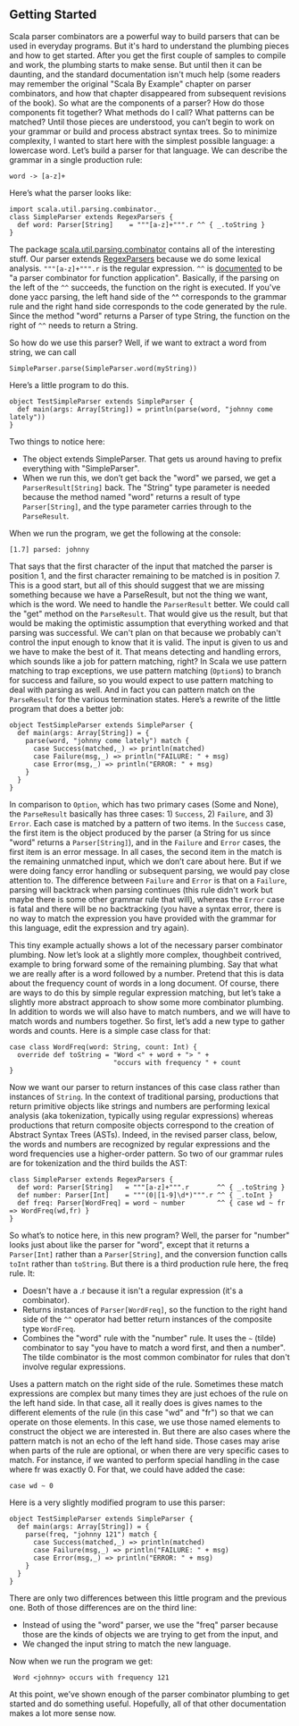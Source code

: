 ## Getting Started

Scala parser combinators are a powerful way to build parsers that can be used in everyday programs. But it's hard to understand the plumbing pieces and how to get started. After you get the first couple of samples to compile and work, the plumbing starts to make sense. But until then it can be daunting, and the standard documentation isn't much help (some readers may remember the original "Scala By Example" chapter on parser combinators, and how that chapter disappeared from subsequent revisions of the book). So what are the components of a parser? How do those components fit together? What methods do I call? What patterns can be matched? Until those pieces are understood, you can’t begin to work on your grammar or build and process abstract syntax trees. So to minimize complexity, I wanted to start here with the simplest possible language: a lowercase word. Let’s build a parser for that language. We can describe the grammar in a single production rule:

```
word -> [a-z]+
```

Here’s what the parser looks like: 


    import scala.util.parsing.combinator._
    class SimpleParser extends RegexParsers {
      def word: Parser[String]    = """[a-z]+""".r ^^ { _.toString }
    }


The package [scala.util.parsing.combinator](http://www.scala-lang.org/files/archive/api/current/scala-parser-combinators/scala/util/parsing/combinator) contains all of the interesting stuff. Our parser extends [RegexParsers](http://www.scala-lang.org/files/archive/api/current/scala-parser-combinators/scala/util/parsing/combinator/RegexParsers.html) because we do some lexical analysis. `"""[a-z]+""".r` is the regular expression. `^^` is [documented](http://www.scala-lang.org/files/archive/api/current/scala-parser-combinators/scala/util/parsing/combinator/Parsers$Parser.html#^^[U](f:T=>U):Parsers.this.Parser[U]) to be "a parser combinator for function application". Basically, if the parsing on the left of the `^^` succeeds, the function on the right is executed. If you've done yacc parsing, the left hand side of the ^^ corresponds to the grammar rule and the right hand side corresponds to the code generated by the rule. Since the method "word" returns a Parser of type String, the function on the right of `^^` needs to return a String.

So how do we use this parser? Well, if we want to extract a word from string, we can call


    SimpleParser.parse(SimpleParser.word(myString))

Here’s a little program to do this.

    object TestSimpleParser extends SimpleParser {
      def main(args: Array[String]) = println(parse(word, "johnny come lately"))
    }


Two things to notice here:
 
* The object extends SimpleParser. That gets us around having to prefix everything with "SimpleParser".
* When we run this, we don’t get back the "word" we parsed, we get a `ParserResult[String]` back. The "String" type parameter is needed because the method named "word" returns a result of type `Parser[String]`, and the type parameter carries through to the `ParseResult`.

When we run the program, we get the following at the console:


    [1.7] parsed: johnny 


That says that the first character of the input that matched the parser is position 1, and the first character remaining to be matched is in position 7. This is a good start, but all of this should suggest that we are missing something because we have a ParseResult, but not the thing we want, which is the word. We need to handle the `ParserResult` better. We could call the "get" method on the `ParseResult`. That would give us the result, but that would be making the optimistic assumption that everything worked and that parsing was successful. We can't plan on that because we probably can't control the input enough to know that it is valid. The input is given to us and we have to make the best of it. That means detecting and handling errors, which sounds like a job for pattern matching, right? In Scala we use pattern matching to trap exceptions, we use pattern matching (`Option`s) to branch for success and failure, so you would expect to use pattern matching to deal with parsing as well. And in fact you can pattern match on the `ParseResult` for the various termination states. Here’s a rewrite of the little program that does a better job:


    object TestSimpleParser extends SimpleParser {
      def main(args: Array[String]) = {    
        parse(word, "johnny come lately") match {
          case Success(matched,_) => println(matched)
          case Failure(msg,_) => println("FAILURE: " + msg)
          case Error(msg,_) => println("ERROR: " + msg)
        }
      }
    }


In comparison to `Option`, which has two primary cases (Some and None), the `ParseResult` basically has three cases: 1) `Success`, 2) `Failure`, and 3) `Error`. Each case is matched by a pattern of two items. In the `Success` case, the first item is the object produced by the parser (a String for us since "word" returns a `Parser[String]`), and in the `Failure` and `Error` cases, the first item is an error message. In all cases, the second item in the match is the remaining unmatched input, which we don’t care about here. But if we were doing fancy error handling or subsequent parsing, we would pay close attention to. The difference between `Failure` and `Error` is that on a `Failure`, parsing will backtrack when parsing continues (this rule didn't work but maybe there is some other grammar rule that will), whereas the `Error` case is fatal and there will be no backtracking (you have a syntax error, there is no way to match the expression you have provided with the grammar for this language, edit the expression and try again).

This tiny example actually shows a lot of the necessary parser combinator plumbing. Now let’s look at a slightly more complex, thoughbeit contrived, example to bring forward some of the remaining plumbing. Say that what we are really after is a word followed by a number. Pretend that this is data about the frequency count of words in a long document. Of course, there are ways to do this by simple regular expression matching, but let’s take a slightly more abstract approach to show some more combinator plumbing. In addition to words we will also have to match numbers, and we will have to match words and numbers together. So first, let’s add a new type to gather words and counts. Here is a simple case class for that:


    case class WordFreq(word: String, count: Int) {
      override def toString = "Word <" + word + "> " +
                              "occurs with frequency " + count
    }

Now we want our parser to return instances of this case class rather than instances of `String`. In the context of traditional parsing, productions that return primitive objects like strings and numbers are performing lexical analysis (aka tokenization, typically using regular expressions) whereas productions that return composite objects correspond to the creation of Abstract Syntax Trees (ASTs). Indeed, in the revised parser class, below, the words and numbers are recognized by regular expressions and the word frequencies use a higher-order pattern. So two of our grammar rules are for tokenization and the third builds the AST:
 
    class SimpleParser extends RegexParsers {
      def word: Parser[String]   = """[a-z]+""".r       ^^ { _.toString }
      def number: Parser[Int]    = """(0|[1-9]\d*)""".r ^^ { _.toInt }
      def freq: Parser[WordFreq] = word ~ number        ^^ { case wd ~ fr => WordFreq(wd,fr) }
    }

So what’s to notice here, in this new program? Well, the parser for "number" looks just about like the parser for "word", except that it returns a `Parser[Int]` rather than a `Parser[String]`, and the conversion function calls `toInt` rather than `toString`. But there is a third production rule here, the freq rule. It:

* Doesn't have a .r because it isn't a regular expression (it's a combinator).
* Returns instances of `Parser[WordFreq]`, so the function to the right hand side of the `^^` operator had better return instances of the composite type `WordFreq`.
* Combines the "word" rule with the "number" rule. It uses the `~` (tilde) combinator to say "you have to match a word first, and then a number". The tilde combinator is the most common combinator for rules that don't involve regular expressions.

Uses a pattern match on the right side of the rule. Sometimes these match expressions are complex but many times they are just echoes of the rule on the left hand side. In that case, all it really does is gives names to the different elements of the rule (in this case "wd" and "fr") so that we can operate on those elements. In this case, we use those named elements to construct the object we are interested in. But there are also cases where the pattern match is not an echo of the left hand side. Those cases may arise when parts of the rule are optional, or when there are very specific cases to match. For instance, if we wanted to perform special handling in the case where fr was exactly 0. For that, we could have added the case:
```
case wd ~ 0
```

Here is a very slightly modified program to use this parser:
 
    object TestSimpleParser extends SimpleParser {
      def main(args: Array[String]) = {
        parse(freq, "johnny 121") match {
          case Success(matched,_) => println(matched)
          case Failure(msg,_) => println("FAILURE: " + msg)
          case Error(msg,_) => println("ERROR: " + msg)
        }
      }
    }

There are only two differences between this little program and the previous one. Both of those differences are on the third line:

* Instead of using the "word" parser, we use the "freq" parser because those are the kinds of objects we are trying to get from the input, and
* We changed the input string to match the new language.

Now when we run the program we get:

     Word <johnny> occurs with frequency 121
 
At this point, we’ve shown enough of the parser combinator plumbing to get started and do something useful. Hopefully, all of that other documentation makes a lot more sense now.
